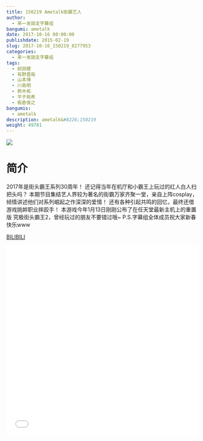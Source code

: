 ```yaml
---
title: 150219 Ametalk街霸艺人
author: 
  - 来一发就走字幕组
bangumi: ametalk
date: 2017-10-16 00:00:00
publishdate: 2015-02-19
slug: 2017-10-16_150219_8277953
categories: 
  - 来一发就走字幕组
tags: 
  - 前田健
  - 有野晋哉
  - 山本博
  - 川島明
  - 鈴木拓
  - 平子祐希
  - 板倉俊之
bangumis: 
  - ametalk
description: ametalk&#8226;150219
weight: 49781
---
```


![](https://i.imgur.com/auIff0O.jpg)

# 简介  
2017年是街头霸王系列30周年！
还记得当年在机厅和小霸王上玩过的红人白人扫把头吗？
本期节目集结艺人界较为著名的街霸万家齐聚一堂，亲自上阵cosplay，倾情讲述他们对系列崛起之作深深的爱情！
还有各种引起共鸣的回忆，最终还借游戏挑衅职业摔跤手！
本游戏今年1月13日刚刚公布了在任天堂最新主机上的重置版 究极街头霸王2，曾经玩过的朋友不要错过哦~ P.S.字幕组全体成员祝大家新春快乐www 


  [BILIBILI](https://www.bilibili.com/video/av8277953/)


<div class="vcontainer">  <iframe class='video' src="//www.bilibili.com/blackboard/player.html?aid=8277953" width="100%" height="500" frameborder="0" allowfullscreen="allowfullscreen"></iframe></div>
